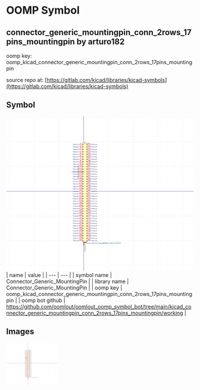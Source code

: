 # OOMP Symbol  
## connector_generic_mountingpin_conn_2rows_17pins_mountingpin  by arturo182  
  
oomp key: oomp_kicad_connector_generic_mountingpin_conn_2rows_17pins_mountingpin  
  
source repo at: [https://gitlab.com/kicad/libraries/kicad-symbols](https://gitlab.com/kicad/libraries/kicad-symbols)  
## Symbol  
  
[![working.png](working_600.png)](working.png)  
| name | value | 
| --- | --- | 
| symbol name | Connector_Generic_MountingPin | 
| library name | Connector_Generic_MountingPin | 
| oomp key | oomp_kicad_connector_generic_mountingpin_conn_2rows_17pins_mountingpin | 
| oomp bot github | https://github.com/oomlout/oomlout_oomp_symbol_bot/tree/main/kicad_connector_generic_mountingpin_conn_2rows_17pins_mountingpin/working | 
## Images  
  
[![working.png](working_140.png)](working.png)  
